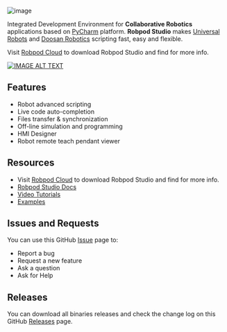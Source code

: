 ![image](https://www.robpod.cloud/wp-content/uploads/2022/09/robpod-studio-logo.png)

Integrated Development Environment for **Collaborative Robotics** applications based on [PyCharm](https://www.jetbrains.com/pycharm/) platform.
**Robpod Studio** makes [Universal Robots](https://www.universal-robots.com/) and [Doosan Robotics](https://www.doosanrobotics.com/en) scripting fast, easy and flexible.

Visit [Robpod Cloud](https://www.robpod.cloud/) to download Robpod Studio and find for more info.

[![IMAGE ALT TEXT](http://img.youtube.com/vi/KSfNItdBE-0/maxresdefault.jpg)](http://www.youtube.com/watch?v=KSfNItdBE-0 "Video Title")

## Features
- Robot advanced scripting
- Live code auto-completion
- Files transfer & synchronization
- Off-line simulation and programming
- HMI Designer
- Robot remote teach pendant viewer

## Resources
- Visit [Robpod Cloud](https://www.robpod.cloud/) to download Robpod Studio and find for more info.
- [Robpod Studio Docs](https://docs.robpod.cloud) 
- [Video Tutorials](https://www.youtube.com/playlist?list=PLAoIKJl-c0CfYHZdOn1_CIgB5aVsbmzuw)
- [Examples](https://github.com/robpodcloud/robpod-studio/tree/main/examples)

## Issues and Requests
You can use this GitHub [Issue](https://github.com/robpodcloud/robpod-studio/issues) page to:
- Report a bug
- Request a new feature
- Ask a question
- Ask for Help

## Releases
You can download all binaries releases and check the change log on this GitHub [Releases](https://github.com/robpodcloud/robpod-studio/releases) page.
